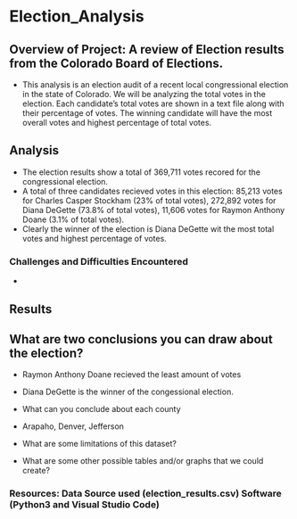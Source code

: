 # Election_Analysis 

## Overview of Project: A review of Election results from the Colorado Board of Elections. 
- This analysis is an election audit of a recent local congressional election in the state of Colorado.  We will be analyzing the total votes in the election. Each candidate’s total votes are shown in a text file along with their percentage of votes. The winning candidate will have the most overall votes and highest percentage of total votes.

## Analysis
- The election results show a total of 369,711 votes recored for the congressional election.
- A total of three candidates recieved votes in this election: 85,213 votes for Charles Casper Stockham (23% of total votes), 272,892 votes for Diana DeGette (73.8% of total votes), 11,606 votes for Raymon Anthony Doane (3.1% of total votes). 
- Clearly the winner of the election is Diana DeGette wit the most total votes and highest percentage of votes.  

### Challenges and Difficulties Encountered
-

## Results

## What are two conclusions you can draw about the election?
- Raymon Anthony Doane recieved the least amount of votes
- Diana DeGette is the winner of the congessional election. 

- What can you conclude about each county
- Arapaho, Denver, Jefferson 

- What are some limitations of this dataset?

- What are some other possible tables and/or graphs that we could create?

### Resources: Data Source used (election_results.csv) Software (Python3 and Visual Studio Code)
